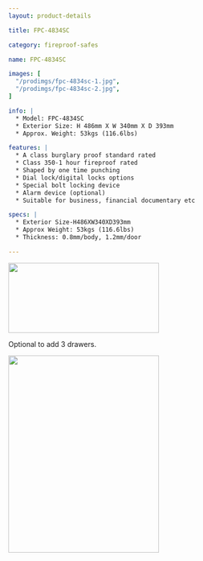 ```yaml
---
layout: product-details

title: FPC-4834SC

category: fireproof-safes

name: FPC-4834SC

images: [
  "/prodimgs/fpc-4834sc-1.jpg",
  "/prodimgs/fpc-4834sc-2.jpg",
]

info: |
  * Model: FPC-4834SC
  * Exterior Size: H 486mm X W 340mm X D 393mm
  * Approx. Weight: 53kgs (116.6lbs)

features: |
  * A class burglary proof standard rated
  * Class 350-1 hour fireproof rated
  * Shaped by one time punching
  * Dial lock/digital locks options
  * Special bolt locking device
  * Alarm device (optional)
  * Suitable for business, financial documentary etc

specs: |
  * Exterior Size-H486XW340XD393mm
  * Approx Weight: 53kgs (116.6lbs)
  * Thickness: 0.8mm/body, 1.2mm/door

---
```


<img alt="" src="{PRODIMGS}/prodimgs/fpc-4834sc-3.jpg" style="width: 300px; height: 139px;" />

Optional to add 3 drawers.

<img alt="" src="{PRODIMGS}/prodimgs/fpc-4834sc-4.jpg" style="width: 300px; height: 392px;" />
